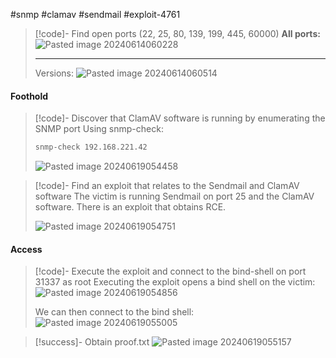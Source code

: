 #snmp #clamav #sendmail #exploit-4761

>[!code]- Find open ports (22, 25, 80, 139, 199, 445, 60000)
>**All ports:**
>![Pasted image 20240614060228](Images/Pasted%20image%2020240614060228.png)
>
>___
>
>Versions:
>![Pasted image 20240614060514](Images/Pasted%20image%2020240614060514.png)
#### Foothold

>[!code]- Discover that ClamAV software is running by enumerating the SNMP port
>Using snmp-check:
>```bash
>snmp-check 192.168.221.42
>```
>![Pasted image 20240619054458](Images/Pasted%20image%2020240619054458.png)

>[!code]- Find an exploit that relates to the Sendmail and ClamAV software
>The victim is running Sendmail on port 25 and the ClamAV software. There is an exploit that obtains RCE.
>
>![Pasted image 20240619054751](Images/Pasted%20image%2020240619054751.png)
#### Access

>[!code]- Execute the exploit and connect to the bind-shell on port 31337 as root
>Executing the exploit opens a bind shell on the victim:
>![Pasted image 20240619054856](Images/Pasted%20image%2020240619054856.png)
>
>We can then connect to the bind shell:
>![Pasted image 20240619055005](Images/Pasted%20image%2020240619055005.png)

>[!success]- Obtain proof.txt
>![Pasted image 20240619055157](Images/Pasted%20image%2020240619055157.png)